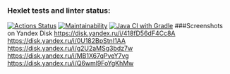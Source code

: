 ### Hexlet tests and linter status:
[![Actions Status](https://github.com/ViktorBlyakherov/java-project-lvl1/workflows/hexlet-check/badge.svg)](https://github.com/ViktorBlyakherov/java-project-lvl1/actions)
[![Maintainability](https://api.codeclimate.com/v1/badges/a99a88d28ad37a79dbf6/maintainability)](https://codeclimate.com/github/codeclimate/codeclimate/maintainability)
[![Java CI with Gradle](https://github.com/ViktorBlyakherov/java-project-lvl1/actions/workflows/gradle.yml/badge.svg)](https://github.com/ViktorBlyakherov/java-project-lvl1/actions/workflows/gradle2.yml)
###Screenshots on Yandex Disk
https://disk.yandex.ru/i/418fD56dF4Cc8A
https://disk.yandex.ru/i/0U182BpStnI1AA
https://disk.yandex.ru/i/g2U2aMSg3bdz7w
https://disk.yandex.ru/i/MB1X67qPveY7vg
https://disk.yandex.ru/i/Q6wml9FoYgKhMw
